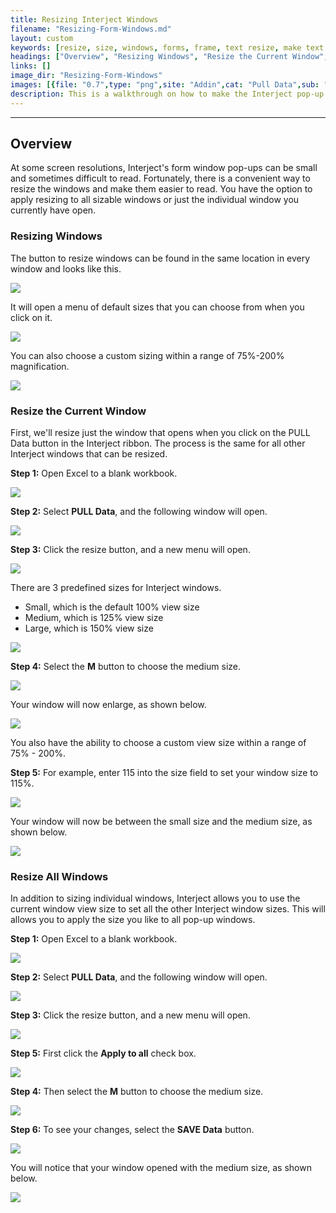 ```yaml
---
title: Resizing Interject Windows
filename: "Resizing-Form-Windows.md"
layout: custom
keywords: [resize, size, windows, forms, frame, text resize, make text bigger]
headings: ["Overview", "Resizing Windows", "Resize the Current Window", "Resize All Windows"]
links: []
image_dir: "Resizing-Form-Windows"
images: [{file: "0.7",type: "png",site: "Addin",cat: "Pull Data",sub: "",report: "",ribbon: "",config: ""},{file: "0.8",type: "png",site: "Addin",cat: "Pull Data",sub: "",report: "",ribbon: "",config: ""},{file: "0.9",type: "png",site: "Addin",cat: "Pull Data",sub: "",report: "",ribbon: "",config: ""},{file: "01",type: "png",site: "Addin",cat: "Report",sub: "",report: "",ribbon: "Simple",config: ""},{file: "02",type: "png",site: "Addin",cat: "Pull Data",sub: "",report: "",ribbon: "Simple",config: ""},{file: "03",type: "png",site: "Addin",cat: "Pull Data",sub: "",report: "",ribbon: "",config: ""},{file: "04",type: "png",site: "Addin",cat: "Pull Data",sub: "",report: "",ribbon: "",config: ""},{file: "05a",type: "png",site: "Addin",cat: "Pull Data",sub: "",report: "",ribbon: "",config: ""},{file: "06a",type: "png",site: "Addin",cat: "Pull Data",sub: "",report: "",ribbon: "",config: ""},{file: "07",type: "png",site: "Addin",cat: "Pull Data",sub: "",report: "",ribbon: "",config: ""},{file: "08",type: "png",site: "Addin",cat: "Pull Data",sub: "",report: "",ribbon: "Simple",config: ""},{file: "01",type: "png",site: "Addin",cat: "Report",sub: "",report: "",ribbon: "Simple",config: ""},{file: "02",type: "png",site: "Addin",cat: "Pull Data",sub: "",report: "",ribbon: "Simple",config: ""},{file: "03",type: "png",site: "Addin",cat: "Pull Data",sub: "",report: "",ribbon: "",config: ""},{file: "05",type: "png",site: "Addin",cat: "Pull Data",sub: "",report: "",ribbon: "",config: ""},{file: "06",type: "png",site: "Addin",cat: "Pull Data",sub: "",report: "",ribbon: "",config: ""},{file: "10",type: "png",site: "Addin",cat: "Save Data",sub: "",report: "",ribbon: "Simple",config: ""},{file: "11",type: "png",site: "Addin",cat: "Save Data",sub: "",report: "",ribbon: "Simple",config: ""}]
description: This is a walkthrough on how to make the Interject pop-up windows larger
---
```

* * *

## Overview

At some screen resolutions, Interject's form window pop-ups can be small and sometimes difficult to read. Fortunately, there is a convenient way to resize the windows and make them easier to read. You have the option to apply resizing to all sizable windows or just the individual window you currently have open.

### Resizing Windows

The button to resize windows can be found in the same location in every window and looks like this.

![](/images/Resizing-Form-Windows/0.7.png)
<br>

It will open a menu of default sizes that you can choose from when you click on it.

![](/images/Resizing-Form-Windows/0.8.png)
<br>

You can also choose a custom sizing within a range of 75%-200% magnification.

![](/images/Resizing-Form-Windows/0.9.png)
<br>

### Resize the Current Window

First, we'll resize just the window that opens when you click on the PULL Data button in the Interject ribbon. The process is the same for all other Interject windows that can be resized.

**Step 1:** Open Excel to a blank workbook.

![](/images/Resizing-Form-Windows/01.png)
<br>

**Step 2:** Select **PULL Data**, and the following window will open.

![](/images/Resizing-Form-Windows/02.png)
<br>

**Step 3:** Click the resize button, and a new menu will open.

![](/images/Resizing-Form-Windows/03.png)
<br>

There are 3 predefined sizes for Interject windows.

* Small, which is the default 100% view size
* Medium, which is 125% view size
* Large, which is 150% view size

![](/images/Resizing-Form-Windows/04.png)
<br>

**Step 4:** Select the **M** button to choose the medium size.

![](/images/Resizing-Form-Windows/05a.png)
<br>

Your window will now enlarge, as shown below.

![](/images/Resizing-Form-Windows/06a.png)
<br>

You also have the ability to choose a custom view size within a range of 75% - 200%.

**Step 5:** For example, enter 115 into the size field to set your window size to 115%.

![](/images/Resizing-Form-Windows/07.png)
<br>

Your window will now be between the small size and the medium size, as shown below.

![](/images/Resizing-Form-Windows/08.png)
<br>

### Resize All Windows

In addition to sizing individual windows, Interject allows you to use the current window view size to set all the other Interject window sizes. This will allows you to apply the size you like to all pop-up windows.

**Step 1:** Open Excel to a blank workbook.

![](/images/Resizing-Form-Windows/01.png)
<br>

**Step 2:** Select **PULL Data**, and the following window will open.

![](/images/Resizing-Form-Windows/02.png)
<br>

**Step 3:** Click the resize button, and a new menu will open.

![](/images/Resizing-Form-Windows/03.png)
<br>

**Step 5:** First click the **Apply to all** check box.

![](/images/Resizing-Form-Windows/05.png)
<br>

**Step 4:** Then select the **M** button to choose the medium size.

![](/images/Resizing-Form-Windows/06.png)
<br>

**Step 6:** To see your changes, select the **SAVE Data** button.

![](/images/Resizing-Form-Windows/10.png)
<br>

You will notice that your window opened with the medium size, as shown below.

![](/images/Resizing-Form-Windows/11.png)
<br>
